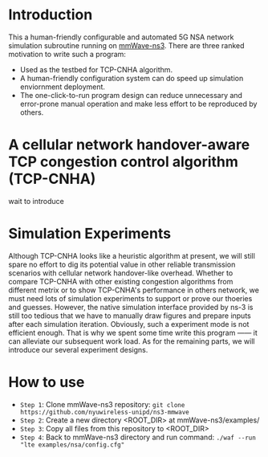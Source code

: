 # Introduction
This a human-friendly configurable and automated 5G NSA network simulation subroutine running on [mmWave-ns3](https://github.com/nyuwireless-unipd/ns3-mmwave).
There are three ranked motivation to write such a program:
- Used as the testbed for TCP-CNHA algorithm.
- A human-friendly configuration system can do speed up simulation enviornment deployment.
- The one-click-to-run program design can reduce unnecessary and error-prone manual operation and make less effort to be reproduced by others.

# A cellular network handover-aware TCP congestion control algorithm (TCP-CNHA)
 wait to introduce

# Simulation Experiments
Although TCP-CNHA looks like a heuristic algorithm at present, we will still spare no effort to dig its potential value in other reliable transmission scenarios with cellular network handover-like overhead. Whether to compare TCP-CNHA with other existing congestion algorithms from different metrix or to show TCP-CNHA's performance in others network, we must need lots of simulation experiments to support or prove our thoeries and guesses. However, the native simulation interface provided by ns-3 is still too tedious that we have to manually draw figures and prepare inputs after each simulation iteration. Obviously, such a experiment mode is not efficient enough. That is why we spent some time write this program —— it can alleviate our subsequent work load. As for the remaining parts, we will introduce our several experiment designs.
## 

# How to use
- `Step 1`: Clone mmWave-ns3 repository: `git clone https://github.com/nyuwireless-unipd/ns3-mmwave`
- `Step 2`: Create a new directory <ROOT_DIR> at mmWave-ns3/examples/
- `Step 3`: Copy all files from this repository to <ROOT_DIR>
- `Step 4`: Back to mmWave-ns3 directory and run command: `./waf --run "lte examples/nsa/config.cfg"`
